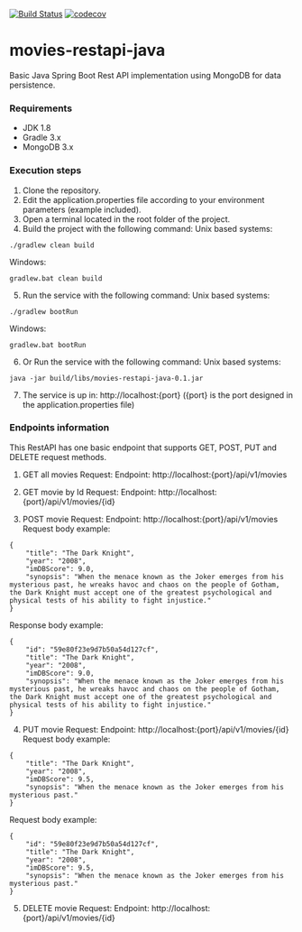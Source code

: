 [![Build Status](https://travis-ci.org/marcos-x86/movies-restapi.png?branch=develop)](https://travis-ci.org/marcos-x86/movies-restapi)
[![codecov](https://codecov.io/gh/marcos-x86/movies-restapi-java/branch/develop/graph/badge.svg)](https://codecov.io/gh/marcos-x86/movies-restapi-java)

# movies-restapi-java
Basic Java Spring Boot Rest API implementation using MongoDB for data persistence.

### Requirements
* JDK 1.8
* Gradle 3.x
* MongoDB 3.x

### Execution steps
1) Clone the repository.
2) Edit the application.properties file according to your environment parameters (example included).
3) Open a terminal located in the root folder of the project.
4) Build the project with the following command:
Unix based systems:
```
./gradlew clean build
```
Windows:
```
gradlew.bat clean build
```

5) Run the service with the following command:
Unix based systems:
```
./gradlew bootRun
```
Windows:
```
gradlew.bat bootRun
```
6) Or Run the service with the following command:
Unix based systems:
```
java -jar build/libs/movies-restapi-java-0.1.jar
```
7) The service is up in: http://localhost:{port} ({port} is the port designed in the application.properties file)

### Endpoints information
This RestAPI has one basic endpoint that supports GET, POST, PUT and DELETE request methods.

1) GET all movies Request:
Endpoint: http://localhost:{port}/api/v1/movies

2) GET movie by Id Request:
Endpoint: http://localhost:{port}/api/v1/movies/{id}

3) POST movie Request:
Endpoint: http://localhost:{port}/api/v1/movies
Request body example:
```
{
	"title": "The Dark Knight",
	"year": "2008",
	"imDBScore": 9.0,
	"synopsis": "When the menace known as the Joker emerges from his mysterious past, he wreaks havoc and chaos on the people of Gotham, the Dark Knight must accept one of the greatest psychological and physical tests of his ability to fight injustice."
}
```
Response body example:
```
{
	"id": "59e80f23e9d7b50a54d127cf",
	"title": "The Dark Knight",
	"year": "2008",
	"imDBScore": 9.0,
	"synopsis": "When the menace known as the Joker emerges from his mysterious past, he wreaks havoc and chaos on the people of Gotham, the Dark Knight must accept one of the greatest psychological and physical tests of his ability to fight injustice."
}
```

4) PUT movie Request:
Endpoint: http://localhost:{port}/api/v1/movies/{id}
Request body example:
```
{
	"title": "The Dark Knight",
	"year": "2008",
	"imDBScore": 9.5,
	"synopsis": "When the menace known as the Joker emerges from his mysterious past."
}
```
Request body example:
```
{
	"id": "59e80f23e9d7b50a54d127cf",
	"title": "The Dark Knight",
	"year": "2008",
	"imDBScore": 9.5,
	"synopsis": "When the menace known as the Joker emerges from his mysterious past."
}
```

5) DELETE movie Request:
Endpoint: http://localhost:{port}/api/v1/movies/{id}
